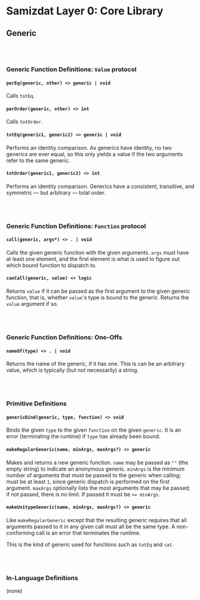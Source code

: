 Samizdat Layer 0: Core Library
==============================

Generic
-------

<br><br>
### Generic Function Definitions: `Value` protocol

#### `perEq(generic, other) <> generic | void`

Calls `totEq`.

#### `perOrder(generic, other) <> int`

Calls `totOrder`.

#### `totEq(generic1, generic2) <> generic | void`

Performs an identity comparison. As generics have identity, no two
generics are ever equal, so this only yields a value if the two arguments
refer to the same generic.

#### `totOrder(generic1, generic2) <> int`

Performs an identity comparison. Generics have a consistent, transitive, and
symmetric &mdash; but arbitrary &mdash; total order.


<br><br>
### Generic Function Definitions: `Function` protocol

#### `call(generic, args*) <> . | void`

Calls the given generic function with the given arguments. `args` must
have at least one element, and the first element is what is used to
figure out which bound function to dispatch to.

#### `canCall(generic, value) <> logic`

Returns `value` if it can be passed as the first argument to the given
generic function, that is, whether `value`'s type is bound to the
generic. Returns the `value` argument if so.


<br><br>
### Generic Function Definitions: One-Offs

#### `nameOf(type) <> . | void`

Returns the name of the generic, if it has one. This is can be
an arbitrary value, which is typically (but not necessarily) a string.


<br><br>
### Primitive Definitions

#### `genericBind(generic, type, function) <> void`

Binds the given `type` to the given `function` on the given `generic`.
It is an error (terminating the runtime) if `type` has already been bound.

#### `makeRegularGeneric(name, minArgs, maxArgs?) <> generic`

Makes and returns a new generic function. `name` may be passed as `""`
(the empty string) to indicate an anonymous generic. `minArgs` is the
minimum number of arguments that must be passed to the generic when
calling; must be at least `1`, since generic dispatch is performed on
the first argument. `maxArgs` optionally lists the most arguments that
may be passed; if not passed, there is no limit. If passed it must be
`>= minArgs`.

#### `makeUnitypeGeneric(name, minArgs, maxArgs?) <> generic`

Like `makeRegularGeneric` except that the resulting generic requires
that all arguments passed to it in any given call must all be the
same type. A non-conforming call is an error that terminates the runtime.

This is the kind of generic used for functions such as
`totEq` and `cat`.


<br><br>
### In-Language Definitions

(none)
